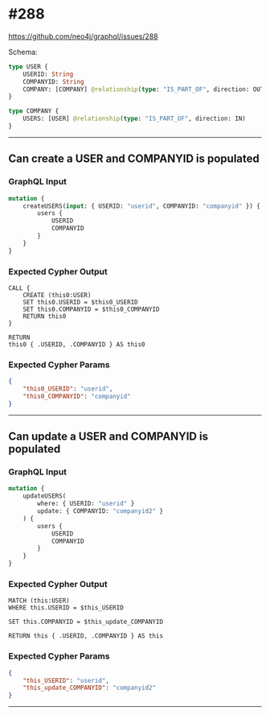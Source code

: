 # #288

<https://github.com/neo4j/graphql/issues/288>

Schema:

```graphql
type USER {
    USERID: String
    COMPANYID: String
    COMPANY: [COMPANY] @relationship(type: "IS_PART_OF", direction: OUT)
}

type COMPANY {
    USERS: [USER] @relationship(type: "IS_PART_OF", direction: IN)
}
```

---

## Can create a USER and COMPANYID is populated

### GraphQL Input

```graphql
mutation {
    createUSERS(input: { USERID: "userid", COMPANYID: "companyid" }) {
        users {
            USERID
            COMPANYID
        }
    }
}
```

### Expected Cypher Output

```cypher
CALL {
    CREATE (this0:USER)
    SET this0.USERID = $this0_USERID
    SET this0.COMPANYID = $this0_COMPANYID
    RETURN this0
}

RETURN
this0 { .USERID, .COMPANYID } AS this0
```

### Expected Cypher Params

```json
{
    "this0_USERID": "userid",
    "this0_COMPANYID": "companyid"
}
```

---

## Can update a USER and COMPANYID is populated

### GraphQL Input

```graphql
mutation {
    updateUSERS(
        where: { USERID: "userid" }
        update: { COMPANYID: "companyid2" }
    ) {
        users {
            USERID
            COMPANYID
        }
    }
}
```

### Expected Cypher Output

```cypher
MATCH (this:USER)
WHERE this.USERID = $this_USERID

SET this.COMPANYID = $this_update_COMPANYID

RETURN this { .USERID, .COMPANYID } AS this
```

### Expected Cypher Params

```json
{
    "this_USERID": "userid",
    "this_update_COMPANYID": "companyid2"
}
```

---
